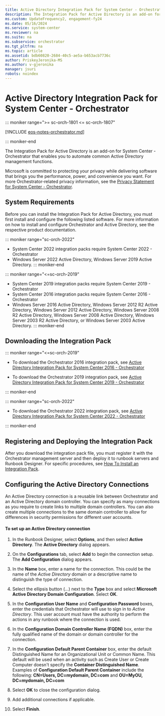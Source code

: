 ```yaml
---
title: Active Directory Integration Pack for System Center - Orchestrator
description: The Integration Pack for Active Directory is an add-on for System Center - Orchestrator that enables you to automate common Active Directory management functions.
ms.custom: UpdateFrequency2, engagement-fy24
ms.date: 05/16/2024
ms.service: system-center
ms.reviewer: na
ms.suite: na
ms.subservice: orchestrator
ms.tgt_pltfrm: na
ms.topic: article
ms.assetid: bdb60820-2684-40c5-ae5a-b653acb7736c
author: PriskeyJeronika-MS
ms.author: v-gjeronika
manager: jsuri
robots: noindex
---
```

# Active Directory Integration Pack for System Center - Orchestrator

::: moniker range=">= sc-orch-1801 <= sc-orch-1807"

[!INCLUDE [eos-notes-orchestrator.md](../includes/eos-notes-orchestrator.md)]

::: moniker-end

The Integration Pack for Active Directory is an add-on for System Center - Orchestrator that enables you to automate common Active Directory management functions.

Microsoft is committed to protecting your privacy while delivering software that brings you the performance, power, and convenience you want. For more Orchestrator-related privacy information, see the [Privacy Statement for System Center - Orchestrator](https://www.microsoft.com/privacystatement/EnterpriseDev/default.aspx).

## System Requirements

Before you can install the Integration Pack for Active Directory, you must first install and configure the following listed software. For more information on how to install and configure Orchestrator and Active Directory, see the respective product documentation.

::: moniker range="sc-orch-2022"
-   System Center 2022 integration packs require System Center 2022 - Orchestrator
-   Windows Server 2022 Active Directory, Windows Server 2019 Active Directory.
::: moniker-end

::: moniker range="<=sc-orch-2019"
-   System Center 2019 integration packs require System Center 2019 - Orchestrator
-   System Center 2016 integration packs require System Center 2016 - Orchestrator
-   Windows Server 2016 Active Directory, Windows Server 2012 R2 Active Directory, Windows Server 2012 Active Directory, Windows Server 2008 R2 Active Directory, Windows Server 2008 Active Directory, Windows Server 2003 R2 Active Directory, or Windows Server 2003 Active Directory.
::: moniker-end

## Downloading the Integration Pack

::: moniker range="<=sc-orch-2019"

- To download the Orchestrator 2016 integration pack, see [Active Directory Integration Pack for System Center 2016 - Orchestrator](https://www.microsoft.com/download/details.aspx?id=54098)

- To download the Orchestrator 2019 integration pack, see [Active Directory Integration Pack for System Center 2019 - Orchestrator](https://www.microsoft.com/download/details.aspx?id=58111)

::: moniker-end

::: moniker range="sc-orch-2022"

- To download the Orchestrator 2022 integration pack, see [Active Directory Integration Pack for System Center 2022 - Orchestrator](https://www.microsoft.com/download/details.aspx?id=104333)

::: moniker-end

## Registering and Deploying the Integration Pack

After you download the integration pack file, you must register it with the Orchestrator management server and then deploy it to runbook servers and Runbook Designer. For specific procedures, see [How To Install an Integration Pack](./how-to-add-an-integration-pack.md).

## Configuring the Active Directory Connections

An Active Directory connection is a reusable link between Orchestrator and an Active Directory domain controller. You can specify as many connections as you require to create links to multiple domain controllers. You can also create multiple connections to the same domain controller to allow for differences in security permissions for different user accounts.

#### To set up an Active Directory connection

1.  In the Runbook Designer, select **Options**, and then select **Active Directory**. The **Active Directory** dialog appears.

2.  On the **Configurations** tab, select **Add** to begin the connection setup. The **Add Configuration** dialog appears.

3.  In the **Name** box, enter a name for the connection. This could be the name of the *Active Directory* domain or a descriptive name to distinguish the type of connection.

4.  Select the ellipsis button (...) next to the **Type** box and select **Microsoft Active Directory Domain Configuration**. Select **OK**.

5.  In the **Configuration User Name** and **Configuration Password** boxes, enter the credentials that Orchestrator will use to sign in to *Active Directory*. This user account must have the authority to perform the actions in any runbook where the connection is used.

6.  In the **Configuration Domain Controller Name (FQDN)** box, enter the fully qualified name of the domain or domain controller for the connection.

7.  In the **Configuration Default Parent Container** box, enter the default Distinguished Name for an Organizational Unit or Common Name. This default will be used when an activity such as Create User or Create Computer doesn't specify the **Container Distinguished Name**.<br>Examples of **Configuration Default Parent Container** include the following: **CN=Users, DC=mydomain, DC=com** and **OU=MyOU, DC=mydomain, DC=com**

8.  Select **OK** to close the configuration dialog.

9.  Add additional connections if applicable.

10. Select **Finish**.
